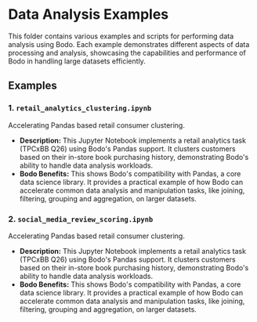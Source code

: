 # Data Analysis Examples

This folder contains various examples and scripts for performing data analysis using Bodo. Each example demonstrates different aspects of data processing and analysis, showcasing the capabilities and performance of Bodo in handling large datasets efficiently.

## Examples

### 1. `retail_analytics_clustering.ipynb` 
Accelerating Pandas based retail consumer clustering.
- **Description:** This Jupyter Notebook implements a retail analytics task (TPCxBB Q26) using Bodo's Pandas support. It clusters customers based on their in-store book purchasing history, demonstrating Bodo's ability to handle data analysis workloads.
- **Bodo Benefits:** This shows Bodo's compatibility with Pandas, a core data science library. It provides a practical example of how Bodo can accelerate common data analysis and manipulation tasks, like joining, filtering, grouping and aggregation, on larger datasets.

### 2. `social_media_review_scoring.ipynb` 
Accelerating Pandas based retail consumer clustering.
- **Description:** This Jupyter Notebook implements a retail analytics task (TPCxBB Q26) using Bodo's Pandas support. It clusters customers based on their in-store book purchasing history, demonstrating Bodo's ability to handle data analysis workloads.
- **Bodo Benefits:** This shows Bodo's compatibility with Pandas, a core data science library. It provides a practical example of how Bodo can accelerate common data analysis and manipulation tasks, like joining, filtering, grouping and aggregation, on larger datasets.
